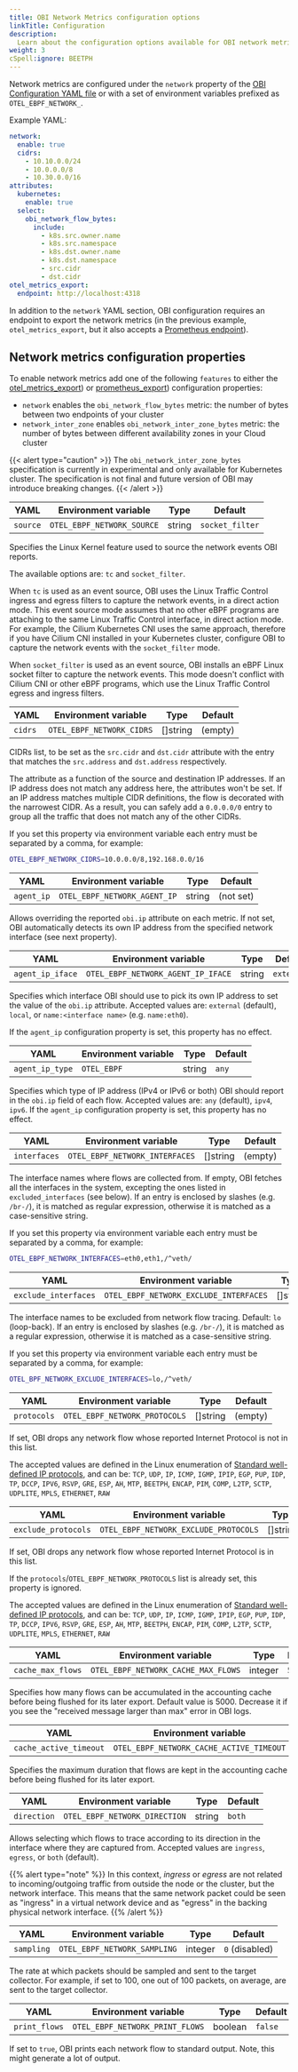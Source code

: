 ```yaml
---
title: OBI Network Metrics configuration options
linkTitle: Configuration
description:
  Learn about the configuration options available for OBI network metrics
weight: 3
cSpell:ignore: BEETPH
---
```


Network metrics are configured under the `network` property of the
[OBI Configuration YAML file](../../configure/options/) or with a set of
environment variables prefixed as `OTEL_EBPF_NETWORK_`.

Example YAML:

```yaml
network:
  enable: true
  cidrs:
    - 10.10.0.0/24
    - 10.0.0.0/8
    - 10.30.0.0/16
attributes:
  kubernetes:
    enable: true
  select:
    obi_network_flow_bytes:
      include:
        - k8s.src.owner.name
        - k8s.src.namespace
        - k8s.dst.owner.name
        - k8s.dst.namespace
        - src.cidr
        - dst.cidr
otel_metrics_export:
  endpoint: http://localhost:4318
```

In addition to the `network` YAML section, OBI configuration requires an
endpoint to export the network metrics (in the previous example,
`otel_metrics_export`, but it also accepts a
[Prometheus endpoint](../../configure/options/)).

## Network metrics configuration properties

To enable network metrics add one of the following `features` to either the
[otel_metrics_export](../../configure/export-data/)) or
[prometheus_export](../../configure/export-data/#prometheus-http-endpoint))
configuration properties:

- `network` enables the `obi_network_flow_bytes` metric: the number of
  bytes between two endpoints of your cluster
- `network_inter_zone` enables `obi_network_inter_zone_bytes` metric: the
  number of bytes between different availability zones in your Cloud cluster

{{< alert type="caution" >}} The `obi_network_inter_zone_bytes`
specification is currently in experimental and only available for Kubernetes
cluster. The specification is not final and future version of OBI may introduce
breaking changes. {{< /alert >}}

| YAML     | Environment variable       | Type   | Default         |
| -------- | -------------------------- | ------ | --------------- |
| `source` | `OTEL_EBPF_NETWORK_SOURCE` | string | `socket_filter` |

Specifies the Linux Kernel feature used to source the network events OBI
reports.

The available options are: `tc` and `socket_filter`.

When `tc` is used as an event source, OBI uses the Linux Traffic Control ingress
and egress filters to capture the network events, in a direct action mode. This
event source mode assumes that no other eBPF programs are attaching to the same
Linux Traffic Control interface, in direct action mode. For example, the Cilium
Kubernetes CNI uses the same approach, therefore if you have Cilium CNI
installed in your Kubernetes cluster, configure OBI to capture the network
events with the `socket_filter` mode.

When `socket_filter` is used as an event source, OBI installs an eBPF Linux
socket filter to capture the network events. This mode doesn't conflict with
Cilium CNI or other eBPF programs, which use the Linux Traffic Control egress
and ingress filters.

| YAML    | Environment variable      | Type     | Default |
| ------- | ------------------------- | -------- | ------- |
| `cidrs` | `OTEL_EBPF_NETWORK_CIDRS` | []string | (empty) |

CIDRs list, to be set as the `src.cidr` and `dst.cidr` attribute with the entry
that matches the `src.address` and `dst.address` respectively.

The attribute as a function of the source and destination IP addresses. If an IP
address does not match any address here, the attributes won't be set. If an IP
address matches multiple CIDR definitions, the flow is decorated with the
narrowest CIDR. As a result, you can safely add a `0.0.0.0/0` entry to group all
the traffic that does not match any of the other CIDRs.

If you set this property via environment variable each entry must be separated
by a comma, for example:

```sh
OTEL_EBPF_NETWORK_CIDRS=10.0.0.0/8,192.168.0.0/16
```

| YAML       | Environment variable         | Type   | Default   |
| ---------- | ---------------------------- | ------ | --------- |
| `agent_ip` | `OTEL_EBPF_NETWORK_AGENT_IP` | string | (not set) |

Allows overriding the reported `obi.ip` attribute on each metric. If not
set, OBI automatically detects its own IP address from the specified network
interface (see next property).

| YAML             | Environment variable               | Type   | Default    |
| ---------------- | ---------------------------------- | ------ | ---------- |
| `agent_ip_iface` | `OTEL_EBPF_NETWORK_AGENT_IP_IFACE` | string | `external` |

Specifies which interface OBI should use to pick its own IP address to set the
value of the `obi.ip` attribute. Accepted values are: `external`
(default), `local`, or `name:<interface name>` (e.g. `name:eth0`).

If the `agent_ip` configuration property is set, this property has no effect.

| YAML            | Environment variable | Type   | Default |
| --------------- | -------------------- | ------ | ------- |
| `agent_ip_type` | `OTEL_EBPF`          | string | `any`   |

Specifies which type of IP address (IPv4 or IPv6 or both) OBI should report in
the `obi.ip` field of each flow. Accepted values are: `any` (default),
`ipv4`, `ipv6`. If the `agent_ip` configuration property is set, this property
has no effect.

| YAML         | Environment variable           | Type     | Default |
| ------------ | ------------------------------ | -------- | ------- |
| `interfaces` | `OTEL_EBPF_NETWORK_INTERFACES` | []string | (empty) |

The interface names where flows are collected from. If empty, OBI fetches all
the interfaces in the system, excepting the ones listed in `excluded_interfaces`
(see below). If an entry is enclosed by slashes (e.g. `/br-/`), it is matched as
regular expression, otherwise it is matched as a case-sensitive string.

If you set this property via environment variable each entry must be separated
by a comma, for example:

```sh
OTEL_EBPF_NETWORK_INTERFACES=eth0,eth1,/^veth/
```

| YAML                 | Environment variable                   | Type     | Default |
| -------------------- | -------------------------------------- | -------- | ------- |
| `exclude_interfaces` | `OTEL_EBPF_NETWORK_EXCLUDE_INTERFACES` | []string | `lo`    |

The interface names to be excluded from network flow tracing. Default: `lo`
(loop-back). If an entry is enclosed by slashes (e.g. `/br-/`), it is matched as
a regular expression, otherwise it is matched as a case-sensitive string.

If you set this property via environment variable each entry must be separated
by a comma, for example:

```sh
OTEL_BPF_NETWORK_EXCLUDE_INTERFACES=lo,/^veth/
```

| YAML        | Environment variable          | Type     | Default |
| ----------- | ----------------------------- | -------- | ------- |
| `protocols` | `OTEL_EBPF_NETWORK_PROTOCOLS` | []string | (empty) |

If set, OBI drops any network flow whose reported Internet Protocol is not in
this list.

The accepted values are defined in the Linux enumeration of
[Standard well-defined IP protocols](https://elixir.bootlin.com/linux/v6.8.7/source/include/uapi/linux/in.h#L28),
and can be: `TCP`, `UDP`, `IP`, `ICMP`, `IGMP`, `IPIP`, `EGP`, `PUP`, `IDP`,
`TP`, `DCCP`, `IPV6`, `RSVP`, `GRE`, `ESP`, `AH`, `MTP`, `BEETPH`, `ENCAP`,
`PIM`, `COMP`, `L2TP`, `SCTP`, `UDPLITE`, `MPLS`, `ETHERNET`, `RAW`

| YAML                | Environment variable                  | Type     | Default |
| ------------------- | ------------------------------------- | -------- | ------- |
| `exclude_protocols` | `OTEL_EBPF_NETWORK_EXCLUDE_PROTOCOLS` | []string | (empty) |

If set, OBI drops any network flow whose reported Internet Protocol is in this
list.

If the `protocols`/`OTEL_EBPF_NETWORK_PROTOCOLS` list is already set, this
property is ignored.

The accepted values are defined in the Linux enumeration of
[Standard well-defined IP protocols](https://elixir.bootlin.com/linux/v6.8.7/source/include/uapi/linux/in.h#L28),
and can be: `TCP`, `UDP`, `IP`, `ICMP`, `IGMP`, `IPIP`, `EGP`, `PUP`, `IDP`,
`TP`, `DCCP`, `IPV6`, `RSVP`, `GRE`, `ESP`, `AH`, `MTP`, `BEETPH`, `ENCAP`,
`PIM`, `COMP`, `L2TP`, `SCTP`, `UDPLITE`, `MPLS`, `ETHERNET`, `RAW`

| YAML              | Environment variable                | Type    | Default |
| ----------------- | ----------------------------------- | ------- | ------- |
| `cache_max_flows` | `OTEL_EBPF_NETWORK_CACHE_MAX_FLOWS` | integer | `5000`  |

Specifies how many flows can be accumulated in the accounting cache before being
flushed for its later export. Default value is 5000. Decrease it if you see the
"received message larger than max" error in OBI logs.

| YAML                   | Environment variable                     | Type     | Default |
| ---------------------- | ---------------------------------------- | -------- | ------- |
| `cache_active_timeout` | `OTEL_EBPF_NETWORK_CACHE_ACTIVE_TIMEOUT` | duration | `5s`    |

Specifies the maximum duration that flows are kept in the accounting cache
before being flushed for its later export.

| YAML        | Environment variable          | Type   | Default |
| ----------- | ----------------------------- | ------ | ------- |
| `direction` | `OTEL_EBPF_NETWORK_DIRECTION` | string | `both`  |

Allows selecting which flows to trace according to its direction in the
interface where they are captured from. Accepted values are `ingress`, `egress`,
or `both` (default).

{{% alert type="note" %}} In this context, _ingress_ or _egress_ are not related
to incoming/outgoing traffic from outside the node or the cluster, but the
network interface. This means that the same network packet could be seen as
"ingress" in a virtual network device and as "egress" in the backing physical
network interface. {{% /alert %}}

| YAML       | Environment variable         | Type    | Default        |
| ---------- | ---------------------------- | ------- | -------------- |
| `sampling` | `OTEL_EBPF_NETWORK_SAMPLING` | integer | `0` (disabled) |

The rate at which packets should be sampled and sent to the target collector.
For example, if set to 100, one out of 100 packets, on average, are sent to the
target collector.

| YAML          | Environment variable            | Type    | Default |
| ------------- | ------------------------------- | ------- | ------- |
| `print_flows` | `OTEL_EBPF_NETWORK_PRINT_FLOWS` | boolean | `false` |

If set to `true`, OBI prints each network flow to standard output. Note, this
might generate a lot of output.
